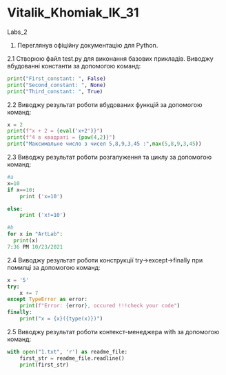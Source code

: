 # Vitalik_Khomiak_IK_31
Labs_2

1. Переглянув офіційну документацію для Python.

2.1 Створюю файл test.py для виконання базових прикладів.
Виводжу вбудованні константи за допомогою команд:
```python
print("First_constant: ", False)
print("Second_constant: ", None)	
print("Third_constant: ", True)
 ```
2.2 Виводжу результат роботи вбудованих функцій за допомогою команд:
```python
x = 2
print(f"x + 2 = {eval('x+2')}")
print(f"4 в квадраті = {pow(4,2)}")
print("Максимальне число з чисел 5,8,9,3,45 :",max(5,8,9,3,45))
```
2.3 Виводжу результат роботи розгалуження та циклу за допомогою команд:
```python
#a
x=10
if x==10:
    print ('x=10')

else:
    print ('x!=10')

#b
for x in "ArtLab":
  print(x)
7:36 PM 10/23/2021
```

2.4 Виводжу результат роботи конструкції try->except->finally при помилці за допомогою команд:
```python
x = '5'
try:
    x += 7
except TypeError as error:
    print(f"Error: {error}, occured !!!check your code")
finally:
    print("x = {x}({type(x)})")
```

2.5 Виводжу результат роботи контекст-менеджера with за допомогою команд:
```python
with open("1.txt", 'r') as readme_file:
    first_str = readme_file.readline()
    print(first_str)
```